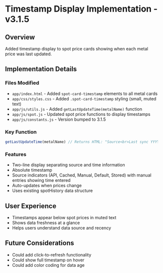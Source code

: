 # Timestamp Display Implementation - v3.1.5

## Overview
Added timestamp display to spot price cards showing when each metal price was last updated.

## Implementation Details

### Files Modified
- `app/index.html` - Added `spot-card-timestamp` elements to all metal cards
- `app/css/styles.css` - Added `.spot-card-timestamp` styling (small, muted text)
- `app/js/utils.js` - Added `getLastUpdateTime(metalName)` function
- `app/js/spot.js` - Updated spot price functions to display timestamps
- `app/js/constants.js` - Version bumped to 3.1.5

### Key Function
```javascript
getLastUpdateTime(metalName) // Returns HTML: "Source<br>Last sync YYYY-MM-DD HH:MM:SS" or "Time Entered YYYY-MM-DD HH:MM:SS" for manual entries
```

### Features
- Two-line display separating source and time information
- Absolute timestamp
- Source indicators (API, Cached, Manual, Default, Stored) with manual entries showing time entered
- Auto-updates when prices change
- Uses existing spotHistory data structure

## User Experience
- Timestamps appear below spot prices in muted text
- Shows data freshness at a glance
- Helps users understand data source and recency

## Future Considerations
- Could add click-to-refresh functionality
- Could show full timestamp on hover
- Could add color coding for data age
